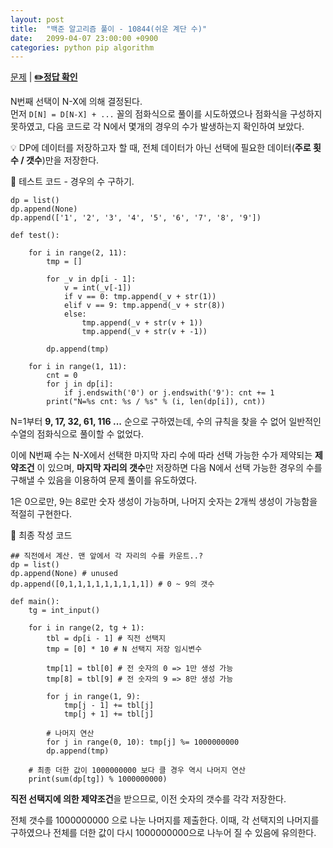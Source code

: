 ```yaml
---
layout: post
title:  "백준 알고리즘 풀이 - 10844(쉬운 계단 수)"
date:   2099-04-07 23:00:00 +0900
categories: python pip algorithm
---
```


[문제](https://www.acmicpc.net/problem/10844) |
**[✏️정답 확인](https://github.com/live2skull/TheLordOfBOJ/blob/master/problems/%EB%8B%A4%EC%9D%B4%EB%82%98%EB%AF%B9_%ED%94%84%EB%A1%9C%EA%B7%B8%EB%9E%98%EB%B0%8D/10844.py)**

N번째 선택이 N-X에 의해 결정된다.  
먼저 `D[N] = D[N-X] + ...` 꼴의 점화식으로 풀이를 시도하였으나 점화식을 구성하지 못하였고, 다음 코드로 각 N에서 몇개의 경우의 수가 발생하는지 확인하여 보았다.

💡 DP에 데이터를 저장하고자 할 때, 전체 데이터가 아닌 선택에 필요한 데이터(**주로 횟수 / 갯수**)만을 저장한다.

📝 테스트 코드 - 경우의 수 구하기.
```
dp = list()
dp.append(None)
dp.append(['1', '2', '3', '4', '5', '6', '7', '8', '9'])

def test():

    for i in range(2, 11):
        tmp = []

        for _v in dp[i - 1]:
            v = int(_v[-1])
            if v == 0: tmp.append(_v + str(1))
            elif v == 9: tmp.append(_v + str(8))
            else:
                tmp.append(_v + str(v + 1))
                tmp.append(_v + str(v + -1))

        dp.append(tmp)

    for i in range(1, 11):
        cnt = 0
        for j in dp[i]:
            if j.endswith('0') or j.endswith('9'): cnt += 1
        print("N=%s cnt: %s / %s" % (i, len(dp[i]), cnt))

```

N=1부터 **9, 17, 32, 61, 116 ...** 순으로 구하였는데, 수의 규칙을 찾을 수 없어 일반적인 수열의 점화식으로 풀이할 수 없었다.

이에 N번째 수는 N-X에서 선택한 마지막 자리 수에 따라 선택 가능한 수가 제약되는 **제약조건** 이 있으며, **마지막 자리의 갯수**만 저장하면 다음 N에서 선택 가능한 경우의 수를 구해낼 수 있음을 이용하여 문제 풀이를 유도하였다.

1은 0으로만, 9는 8로만 숫자 생성이 가능하며, 나머지 숫자는 2개씩 생성이 가능함을 적절히 구현한다.

📝 최종 작성 코드
```
## 직전에서 계산. 맨 앞에서 각 자리의 수를 카운트..?
dp = list()
dp.append(None) # unused
dp.append([0,1,1,1,1,1,1,1,1,1]) # 0 ~ 9의 갯수

def main():
    tg = int_input()

    for i in range(2, tg + 1):
        tbl = dp[i - 1] # 직전 선택지
        tmp = [0] * 10 # N 선택지 저장 임시변수

        tmp[1] = tbl[0] # 전 숫자의 0 => 1만 생성 가능
        tmp[8] = tbl[9] # 전 숫자의 9 => 8만 생성 가능

        for j in range(1, 9):
            tmp[j - 1] += tbl[j]
            tmp[j + 1] += tbl[j]

        # 나머지 연산
        for j in range(0, 10): tmp[j] %= 1000000000
        dp.append(tmp)

    # 최종 더한 값이 1000000000 보다 클 경우 역시 나머지 연산
    print(sum(dp[tg]) % 1000000000)
```

**직전 선택지에 의한 제약조건**을 받으므로, 이전 숫자의 갯수를 각각 저장한다.

전체 갯수를 1000000000 으로 나눈 나머지를 제출한다. 이때, 각 선택지의 나머지를 구하였으나 전체를 더한 값이 다시 1000000000으로 나누어 질 수 있음에 유의한다.
